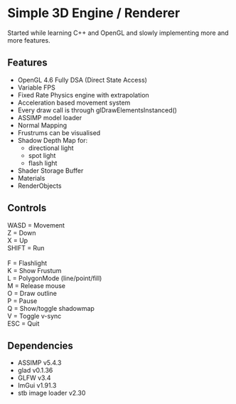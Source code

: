 Simple 3D Engine / Renderer
===========================

Started while learning C++ and OpenGL and slowly implementing more and more features.

Features
--------
- OpenGL 4.6 Fully DSA (Direct State Access)
- Variable FPS
- Fixed Rate Physics engine with extrapolation
- Acceleration based movement system
- Every draw call is through glDrawElementsInstanced()
- ASSIMP model loader
- Normal Mapping
- Frustrums can be visualised
- Shadow Depth Map for:
  -   directional light
  -   spot light
  -   flash light 
- Shader Storage Buffer
- Materials
- RenderObjects

Controls
--------
WASD = Movement
<br>Z = Down
<br>X = Up
<br>SHIFT = Run
<br>
<br>F = Flashlight
<br>K = Show Frustum
<br>L = PolygonMode (line/point/fill)
<br>M = Release mouse
<br>O = Draw outline
<br>P = Pause
<br>Q = Show/toggle shadowmap
<br>V = Toggle v-sync
<br>ESC = Quit

Dependencies
------------
- ASSIMP v5.4.3
- glad v0.1.36
- GLFW v3.4
- ImGui v1.91.3
- stb image loader v2.30